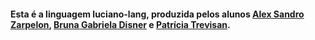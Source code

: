 #### Esta é a linguagem luciano-lang, produzida pelos alunos <a href="https://github.com/alexzarp">Alex Sandro Zarpelon</a>, <a href="https://github.com/Brunadisner">Bruna Gabriela Disner</a> e <a href="https://github.com/patitrev">Patrícia Trevisan</a>.

